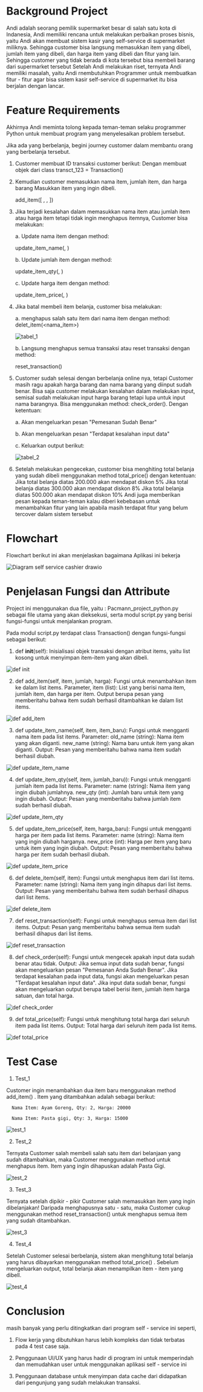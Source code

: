 # Background Project
Andi adalah seorang pemilik supermarket besar di salah satu kota di Indanesia, Andi memiliki rencana untuk melakukan perbaikan proses bisnis, yaitu Andi akan membuat sistem kasir yang self-service di supermarket miliknya. Sehingga customer bisa langsung memasukkan item yang dibeli, jumlah item yang dibeli, dan harga item yang dibeli dan fitur yang lain. Sehingga customer yang tidak berada di kota tersebut bisa membeli barang dari supermarket tersebut Setelah Andi melakukan riset, ternyata Andi memiliki masalah, yaitu Andi rnembutuhkan Programmer untuk membuatkan fitur - fitur agar bisa sistem kasir self-service di supermarket itu bisa berjalan dengan lancar.

# Feature Requirements
Akhirnya Andi meminta tolong kepada teman-teman selaku programmer Python untuk membuat program yang menyelesaikan problem tersebut.

Jika ada yang berbelanja, begini journey customer dalam membantu orang yang berbelanja tersebut.

1. Customer membuat ID transaksi customer berikut:
Dengan membuat objek dari class transct_123 = Transaction()

2. Kemudian customer memasukkan nama item, jumlah item, dan harga barang
Masukkan item yang ingin dibeli.

   add_item([ <nama item> ,   <jumlah item> ,   <harga per item> ])

3. Jika terjadi kesalahan dalam memasukkan nama item atau jumlah item atau harga item tetapi tidak ingin menghapus itemnya, Customer bisa melakukan:
  
   a. Update nama item dengan method:

      update_item_name(<nama item>, <update nama item>)

   b. Update jumlah item dengan method:

      update_item_qty(<nama item>, <update jumlah item>)

   c. Update harga item dengan method:

      update_item_price(<nama item>, <update harga item>)


4. Jika batal membeli item belanja, customer bisa melakukan:

   a. menghapus salah satu item dari nama item dengan method: delet_item(<nama_item>)
   
   ![tabel_1](https://user-images.githubusercontent.com/72366408/232249453-c518cdbd-9ffa-4d29-835f-f12df16d8d2b.PNG)

   b. Langsung menghapus semua transaksi atau reset transaksi dengan method:

      reset_transaction()

5. Customer sudah selesai dengan berbelanja online nya, tetapi Customer masih ragu apakah harga barang dan nama barang yang diinput sudah benar. Bisa saja customer melakukan kesalahan dalam melakukan input, semisal sudah melakukan input harga barang tetapi lupa untuk input nama barangnya. Bisa menggunakan method:
check_order(). Dengan ketentuan:

    a. Akan mengeluarkan pesan "Pemesanan Sudah Benar"

    b. Akan mengeluarkan pesan "Terdapat kesalahan input data"

    c. Keluarkan output berikut:
    
    ![tabel_2](https://user-images.githubusercontent.com/72366408/232249519-465f4527-6bee-40ad-87ba-44e169e18726.PNG)


6. Setelah melakukan pengecekan, customer bisa menghiting total belanja yang sudah dibeli menggunakan method total_price() dengan ketentuan:
Jika total belanja diatas 200.000 akan mendapat diskon 5%
Jika total belanja diatas 300.000 akan mendapat diskon 8%
Jika total belanja diatas 500.000 akan mendapat diskon 10%
Andi juga memberikan pesan kepada teman-teman kalau diberi kebebasan untuk menambahkan fitur yang lain apabila masih terdapat fitur yang belum tercover dalam sistem tersebut

# Flowchart
Flowchart berikut ini akan menjelaskan bagaimana Aplikasi ini bekerja

![Diagram self service cashier drawio](https://user-images.githubusercontent.com/72366408/232266928-32c03cbf-7ca1-46ab-aac9-bbd44ecf5687.png)

# Penjelasan Fungsi dan Attribute
   Project ini menggunakan dua file, yaitu : Pacmann_project_python.py sebagai file utama yang akan dieksekusi, serta modul script.py yang berisi fungsi-fungsi untuk menjalankan program.

Pada modul script.py terdapat class Transaction() dengan fungsi-fungsi sebagai berikut:

  1. def __init__(self): Inisialisasi objek transaksi dengan atribut items, yaitu list kosong untuk menyimpan item-item yang akan dibeli.
  
  ![def __init__](https://user-images.githubusercontent.com/72366408/232274774-da22fa1d-8ed2-4c2c-aabc-552891ea43e1.png)

  2. def add_item(self, item, jumlah, harga): Fungsi untuk menambahkan item ke dalam list items. Parameter, item (list): List yang berisi nama item, jumlah item, dan harga per item. Output berupa pesan yang memberitahu bahwa item sudah berhasil ditambahkan ke dalam list items.
  
  ![def add_item](https://user-images.githubusercontent.com/72366408/232275199-f8e338a1-d0ca-4ac2-bacb-433948cf14b1.png)

  3. def update_item_name(self, item, item_baru): Fungsi untuk mengganti nama item pada list items. Parameter: old_name (string): Nama item yang akan diganti. new_name (string): Nama baru untuk item yang akan diganti. Output: Pesan yang memberitahu bahwa nama item sudah berhasil diubah.
  
  ![def update_item_name](https://user-images.githubusercontent.com/72366408/232275326-318da05b-526e-44a6-82a3-4ead28bcb41f.png)

  4. def update_item_qty(self, item, jumlah_baru)): Fungsi untuk mengganti jumlah item pada list items. Parameter: name (string): Nama item yang ingin diubah jumlahnya. new_qty (int): Jumlah baru untuk item yang ingin diubah. Output: Pesan yang memberitahu bahwa jumlah item sudah berhasil diubah.
  
  ![def update_item_qty](https://user-images.githubusercontent.com/72366408/232275330-f22d698a-9674-4d49-94f8-bef06f20921b.png)

  5. def update_item_price(self, item, harga_baru): Fungsi untuk mengganti harga per item pada list items. Parameter: name (string): Nama item yang ingin diubah harganya. new_price (int): Harga per item yang baru untuk item yang ingin diubah. Output: Pesan yang memberitahu bahwa harga per item sudah berhasil diubah.
  
  ![def update_item_price](https://user-images.githubusercontent.com/72366408/232275342-778af785-27a8-4d8f-b79c-69792e985683.png)

  6. def delete_item(self, item): Fungsi untuk menghapus item dari list items. Parameter: name (string): Nama item yang ingin dihapus dari list items. Output: Pesan yang memberitahu bahwa item sudah berhasil dihapus dari list items.
  
  ![def delete_item](https://user-images.githubusercontent.com/72366408/232275376-6c92e9f2-bf02-4a06-bdef-b8593f2ce46f.png)

  7. def reset_transaction(self): Fungsi untuk menghapus semua item dari list items. Output: Pesan yang memberitahu bahwa semua item sudah berhasil dihapus dari list items.
  
  ![def reset_transaction ](https://user-images.githubusercontent.com/72366408/232275780-b821ed32-28ea-462b-bc41-cc1bd9c56bcf.png)

  8. def check_order(self): Fungsi untuk mengecek apakah input data sudah benar atau tidak. Output: Jika semua input data sudah benar, fungsi akan mengeluarkan pesan "Pemesanan Anda Sudah Benar". Jika terdapat kesalahan pada input data, fungsi akan mengeluarkan pesan "Terdapat kesalahan input data". Jika input data sudah benar, fungsi akan mengeluarkan output berupa tabel berisi item, jumlah item harga satuan, dan total harga.
  
   ![def check_order](https://user-images.githubusercontent.com/72366408/232276224-587ee540-976f-4105-a62b-bc8912ad51a4.png)

  9. def total_price(self): Fungsi untuk menghitung total harga dari seluruh item pada list items. Output: Total harga dari seluruh item pada list items.
  
  ![def total_price](https://user-images.githubusercontent.com/72366408/232276235-d88d3a5a-1b5e-4bd4-a5c6-baa6d6ab0fde.png)

# Test Case
  
  1. Test_1
  
  Customer ingin menambahkan dua item baru menggunakan method add_item() . Item yang ditambahkan adalah sebagai berikut:
              
      Nama Item: Ayam Goreng, Qty: 2, Harga: 20000
              
      Nama Item: Pasta gigi, Qty: 3, Harga: 15000

  ![test_1](https://user-images.githubusercontent.com/72366408/232277619-e731bbd7-7d5a-4d90-a506-2e653826ae8e.PNG)
  
  2. Test_2
  
  Ternyata Customer salah membeli salah satu item dari belanjaan yang sudah ditambahkan, maka Customer menggunakan method untuk menghapus item. Item yang ingin dihapuskan adalah Pasta Gigi.
  
  ![test_2](https://user-images.githubusercontent.com/72366408/232277653-9ef6951f-d4c0-42c8-8292-74fd4f30a6ba.PNG)
  
  3. Test_3
  
  Ternyata setelah dipikir - pikir Customer salah memasukkan item yang ingin dibelanjakan! Daripada menghapusnya satu - satu, maka Customer cukup menggunakan method reset_transaction() untuk menghapus semua item yang sudah ditambahkan.
  
  ![test_3](https://user-images.githubusercontent.com/72366408/232277672-06fa1ba9-b339-4e11-b2d8-bdee06d6636a.PNG)
  
  4. Test_4
  
  Setelah Customer selesai berbelanja, sistem akan menghitung total belanja yang harus dibayarkan menggunakan method total_price() . Sebelum mengeluarkan output, total belanja akan menampilkan item - item yang dibell.

  ![test_4](https://user-images.githubusercontent.com/72366408/232277690-3babd107-8b64-473b-9715-4a5eff4c44e6.PNG)

# Conclusion 
  
  masih banyak yang perlu ditingkatkan dari program self - service ini seperti,
  
  1. Flow kerja yang dibutuhkan harus lebih kompleks dan tidak terbatas pada 4 test case saja.
  
  2. Penggunaan UI/UX yang harus hadir di program ini untuk memperindah dan memudahkan user untuk menggunakan aplikasi self - service ini
  
  3. Penggunaan database untuk menyimpan data cache dari didapatkan dari pengunjung yang sudah melakukan transaksi.
 


  
